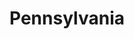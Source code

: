 ---
pid: LLG166
title: Pennsylvania
location_transcription: center city
zipcode: '19144'
outside_phl: 
neighborhood: Germantown
age: '17'
age_range: 13-19
instagram: 
image_file_name: LLG_166.jpg
proposal_transcription: "-> rotates"
topic: Philadelphia
topic_summary: '0'
type: Sculpture Statue
keywords_other: pennsylvania, state pride, geography
credit: Caroline
image_labels: 
twitter: 
facebook: 
permalink: "/monuments/llg166/"
layout: item-page
---